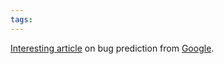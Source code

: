 ```yaml
---
tags: 
---
```


[Interesting article](http://google-engtools.blogspot.com/2011/12/bug-prediction-at-google.html) on bug prediction from [Google](/wiki/Google).
